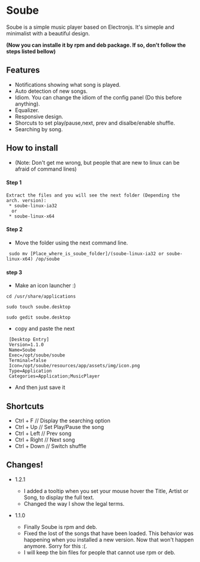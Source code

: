 # Soube
Soube is a simple music player based on Electronjs. It's simeple and minimalist with a beautiful design.

**(Now you can installe it by rpm and deb package. If so, don't follow the steps listed bellow)**

## Features
 * Notifications showing what song is played.
 * Auto detection of new songs.
 * Idiom. You can change the idiom of the config panel (Do this before anything).
 * Equalizer.
 * Responsive design.
 * Shorcuts to set play/pause,next, prev and disalbe/enable shuffle.
 * Searching by song.

## How to install
 * (Note: Don't get me wrong, but people that are new to linux can be afraid of command lines)

#### Step 1
 ```
 Extract the files and you will see the next folder (Depending the arch. version):
  * soube-linux-ia32
   or
  * soube-linux-x64
 ```
#### Step 2
 * Move the folder using the next command line.

 ```
  sudo mv [Place_where_is_soube_folder]/(soube-linux-ia32 or soube-linux-x64) /op/soube
 ```
#### step 3 
 * Make an icon launcher :)

 ```
 cd /usr/share/applications
 
 sudo touch soube.desktop
 
 sudo gedit soube.desktop 
 ```
 * copy and paste the next

```
 [Desktop Entry]
 Version=1.1.0
 Name=Soube
 Exec=/opt/soube/soube
 Terminal=false
 Icon=/opt/soube/resources/app/assets/img/icon.png
 Type=Application
 Categories=Application;MusicPlayer
 ```
 * And then just save it

## Shortcuts

 * Ctrl + F      // Display the searching option
 * Ctrl + Up     // Set Play/Pause the song
 * Ctrl + Left   // Prev song
 * Ctrl + Right  // Next song
 * Ctrl + Down // Switch shuffle

## Changes!
 * 1.2.1
    * I added a tooltip when you set your mouse hover the Title, Artist or Song, to display the full text.
    * Changed the way I show the legal terms.

 * 1.1.0
    * Finally Soube is rpm and deb.
    * Fixed the lost of the songs that have been loaded. This behavior was happening when you installed a new version. Now that won't happen anymore.
      Sorry for this :(.
    * I will keep the bin files for people that cannot use rpm or deb.
